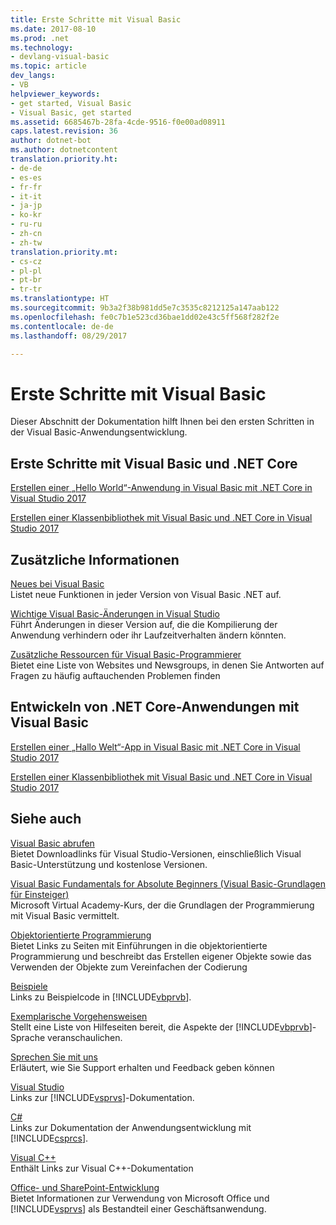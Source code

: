 ```yaml
---
title: Erste Schritte mit Visual Basic
ms.date: 2017-08-10
ms.prod: .net
ms.technology:
- devlang-visual-basic
ms.topic: article
dev_langs:
- VB
helpviewer_keywords:
- get started, Visual Basic
- Visual Basic, get started
ms.assetid: 6685467b-28fa-4cde-9516-f0e00ad08911
caps.latest.revision: 36
author: dotnet-bot
ms.author: dotnetcontent
translation.priority.ht:
- de-de
- es-es
- fr-fr
- it-it
- ja-jp
- ko-kr
- ru-ru
- zh-cn
- zh-tw
translation.priority.mt:
- cs-cz
- pl-pl
- pt-br
- tr-tr
ms.translationtype: HT
ms.sourcegitcommit: 9b3a2f38b981dd5e7c3535c8212125a147aab122
ms.openlocfilehash: fe0c7b1e523cd36bae1dd02e43c5ff568f282f2e
ms.contentlocale: de-de
ms.lasthandoff: 08/29/2017

---
```

# <a name="get-started-with-visual-basic"></a>Erste Schritte mit Visual Basic
Dieser Abschnitt der Dokumentation hilft Ihnen bei den ersten Schritten in der Visual Basic-Anwendungsentwicklung.  
  
## <a name="get-started-with-visual-basic-and-net-core"></a>Erste Schritte mit Visual Basic und .NET Core

[Erstellen einer „Hello World“-Anwendung in Visual Basic mit .NET Core in Visual Studio 2017](../../core/tutorials/vb-with-visual-studio.md)

[Erstellen einer Klassenbibliothek mit Visual Basic und .NET Core in Visual Studio 2017](../../core/tutorials/vb-library-with-visual-studio.md)  

## <a name="additional-information"></a>Zusätzliche Informationen

[Neues bei Visual Basic](whats-new.md)   
Listet neue Funktionen in jeder Version von Visual Basic .NET auf.

[Wichtige Visual Basic-Änderungen in Visual Studio ](breaking-changes-in-visual-studio.md)  
Führt Änderungen in dieser Version auf, die die Kompilierung der Anwendung verhindern oder ihr Laufzeitverhalten ändern könnten.  
  
[Zusätzliche Ressourcen für Visual Basic-Programmierer](additional-resources.md)  
Bietet eine Liste von Websites und Newsgroups, in denen Sie Antworten auf Fragen zu häufig auftauchenden Problemen finden  

## <a name="develop-net-core-applications-with-visual-basic"></a>Entwickeln von .NET Core-Anwendungen mit Visual Basic

[Erstellen einer „Hallo Welt“-App in Visual Basic mit .NET Core in Visual Studio 2017](../../core/tutorials/vb-with-visual-studio.md) 

[Erstellen einer Klassenbibliothek mit Visual Basic und .NET Core in Visual Studio 2017](../../core/tutorials/vb-library-with-visual-studio.md) 

## <a name="see-also"></a>Siehe auch
 [Visual Basic abrufen](https://www.visualstudio.com/downloads/)  
 Bietet Downloadlinks für Visual Studio-Versionen, einschließlich Visual Basic-Unterstützung und kostenlose Versionen.  

 [Visual Basic Fundamentals for Absolute Beginners (Visual Basic-Grundlagen für Einsteiger)](https://mva.microsoft.com/training-courses/visual-basic-fundamentals-for-absolute-beginners-16507)   
 Microsoft Virtual Academy-Kurs, der die Grundlagen der Programmierung mit Visual Basic vermittelt.

 [Objektorientierte Programmierung](../programming-guide/concepts/object-oriented-programming.md)  
 Bietet Links zu Seiten mit Einführungen in die objektorientierte Programmierung und beschreibt das Erstellen eigener Objekte sowie das Verwenden der Objekte zum Vereinfachen der Codierung  
  
 [Beispiele](../../visual-basic/sample-applications.md)  
 Links zu Beispielcode in [!INCLUDE[vbprvb](~/includes/vbprvb-md.md)].  
  
 [Exemplarische Vorgehensweisen](../../visual-basic/walkthroughs.md)  
 Stellt eine Liste von Hilfeseiten bereit, die Aspekte der [!INCLUDE[vbprvb](~/includes/vbprvb-md.md)]-Sprache veranschaulichen.  
  
 [Sprechen Sie mit uns](/visualstudio/ide/talk-to-us)  
 Erläutert, wie Sie Support erhalten und Feedback geben können  
  
 [Visual Studio](/visualstudio/)  
 Links zur [!INCLUDE[vsprvs](~/includes/vsprvs-md.md)]-Dokumentation.  
  
 [C#](../../csharp/csharp.md)  
 Links zur Dokumentation der Anwendungsentwicklung mit [!INCLUDE[csprcs](~/includes/csprcs-md.md)].  
  
 [Visual C++](/cpp/)  
 Enthält Links zur Visual C++-Dokumentation  
  
 [Office- und SharePoint-Entwicklung](https://msdn.microsoft.com/library/d2tx7z6d)  
 Bietet Informationen zur Verwendung von Microsoft Office und [!INCLUDE[vsprvs](~/includes/vsprvs-md.md)] als Bestandteil einer Geschäftsanwendung.

